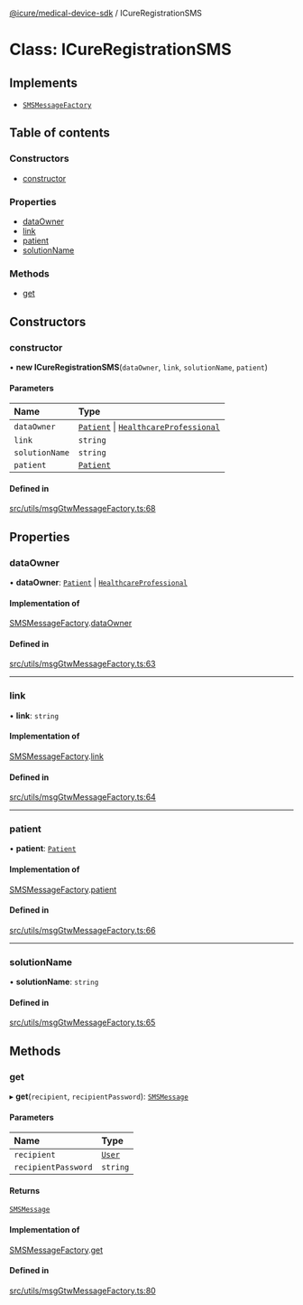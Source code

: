 [@icure/medical-device-sdk](../modules.md) / ICureRegistrationSMS

# Class: ICureRegistrationSMS

## Implements

- [`SMSMessageFactory`](../interfaces/SMSMessageFactory.md)

## Table of contents

### Constructors

- [constructor](ICureRegistrationSMS.md#constructor)

### Properties

- [dataOwner](ICureRegistrationSMS.md#dataowner)
- [link](ICureRegistrationSMS.md#link)
- [patient](ICureRegistrationSMS.md#patient)
- [solutionName](ICureRegistrationSMS.md#solutionname)

### Methods

- [get](ICureRegistrationSMS.md#get)

## Constructors

### constructor

• **new ICureRegistrationSMS**(`dataOwner`, `link`, `solutionName`, `patient`)

#### Parameters

| Name | Type |
| :------ | :------ |
| `dataOwner` | [`Patient`](Patient.md) \| [`HealthcareProfessional`](HealthcareProfessional.md) |
| `link` | `string` |
| `solutionName` | `string` |
| `patient` | [`Patient`](Patient.md) |

#### Defined in

[src/utils/msgGtwMessageFactory.ts:68](https://github.com/icure/icure-medical-device-js-sdk/blob/3aae8f0/src/utils/msgGtwMessageFactory.ts#L68)

## Properties

### dataOwner

• **dataOwner**: [`Patient`](Patient.md) \| [`HealthcareProfessional`](HealthcareProfessional.md)

#### Implementation of

[SMSMessageFactory](../interfaces/SMSMessageFactory.md).[dataOwner](../interfaces/SMSMessageFactory.md#dataowner)

#### Defined in

[src/utils/msgGtwMessageFactory.ts:63](https://github.com/icure/icure-medical-device-js-sdk/blob/3aae8f0/src/utils/msgGtwMessageFactory.ts#L63)

___

### link

• **link**: `string`

#### Implementation of

[SMSMessageFactory](../interfaces/SMSMessageFactory.md).[link](../interfaces/SMSMessageFactory.md#link)

#### Defined in

[src/utils/msgGtwMessageFactory.ts:64](https://github.com/icure/icure-medical-device-js-sdk/blob/3aae8f0/src/utils/msgGtwMessageFactory.ts#L64)

___

### patient

• **patient**: [`Patient`](Patient.md)

#### Implementation of

[SMSMessageFactory](../interfaces/SMSMessageFactory.md).[patient](../interfaces/SMSMessageFactory.md#patient)

#### Defined in

[src/utils/msgGtwMessageFactory.ts:66](https://github.com/icure/icure-medical-device-js-sdk/blob/3aae8f0/src/utils/msgGtwMessageFactory.ts#L66)

___

### solutionName

• **solutionName**: `string`

#### Defined in

[src/utils/msgGtwMessageFactory.ts:65](https://github.com/icure/icure-medical-device-js-sdk/blob/3aae8f0/src/utils/msgGtwMessageFactory.ts#L65)

## Methods

### get

▸ **get**(`recipient`, `recipientPassword`): [`SMSMessage`](../modules.md#smsmessage)

#### Parameters

| Name | Type |
| :------ | :------ |
| `recipient` | [`User`](User.md) |
| `recipientPassword` | `string` |

#### Returns

[`SMSMessage`](../modules.md#smsmessage)

#### Implementation of

[SMSMessageFactory](../interfaces/SMSMessageFactory.md).[get](../interfaces/SMSMessageFactory.md#get)

#### Defined in

[src/utils/msgGtwMessageFactory.ts:80](https://github.com/icure/icure-medical-device-js-sdk/blob/3aae8f0/src/utils/msgGtwMessageFactory.ts#L80)
